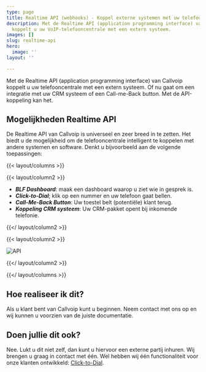 ```yaml
---
type: page
title: Realtime API (webhooks) - Koppel externe systemen met uw telefooncentrale
description: Met de Realtime API (application programming interface) van Callvoip
  koppelt u uw VoIP-telefooncentrale met een extern systeem.
images: []
slug: realtime-api
hero:
  image: ''
layout: ''

---
```

Met de Realtime API (application programming interface) van Callvoip koppelt u uw telefooncentrale met een extern systeem. Of nu gaat om een integratie met uw CRM systeem of een Call-me-Back button. Met de API-koppeling kan het.

## Mogelijkheden Realtime API

De Realtime API van Callvoip is universeel en zeer breed in te zetten. Het biedt u de mogelijkheid om de telefooncentrale intelligent te koppelen met andere systemen en software. Denkt u bijvoorbeeld aan de volgende toepassingen:

{{< layout/columns >}}

 {{< layout/column2 >}}

* **_BLF Dashboard_**: maak een dashboard waarop u ziet wie in gesprek is.
* **_Click-to-Dial_**; klik op een nummer en uw telefoon gaat bellen.
* **_Call-Me-Back Button_**: Uw toestel belt (potentiële) klant terug.
* **_Koppeling CRM systeem_**: Uw CRM-pakket opent bij inkomende telefonie.

 {{</ layout/column2 >}}

 {{< layout/column2 >}}

   ![API](https://www.callvoiptelefonie.nl/wp-content/uploads/2017/02/seamless-integration-icon.png)

 {{</ layout/column2 >}}

{{</ layout/columns >}}

## Hoe realiseer ik dit?

Als u klant bent van Callvoip kunt u beginnen. Neem contact met ons op en wij kunnen u voorzien van de juiste documentatie.

## Doen jullie dit ook?

Nee. Lukt u dit niet zelf, dan kunt u hiervoor een externe partij inhuren. Wij brengen u graag in contact met één. Wel hebben wij één functionaliteit voor onze klanten ontwikkeld: [Click-to-Dial](/clicktodial/).